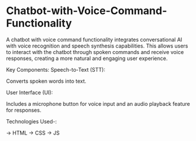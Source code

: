 # Chatbot-with-Voice-Command-Functionality
A chatbot with voice command functionality integrates conversational AI with voice recognition and speech synthesis capabilities. This allows users to interact with the chatbot through spoken commands and receive voice responses, creating a more natural and engaging user experience.

Key Components:
Speech-to-Text (STT):

Converts spoken words into text.

User Interface (UI):

Includes a microphone button for voice input and an audio playback feature for responses.

Technologies Used-: 
 
 -> HTML
 -> CSS
 -> JS
